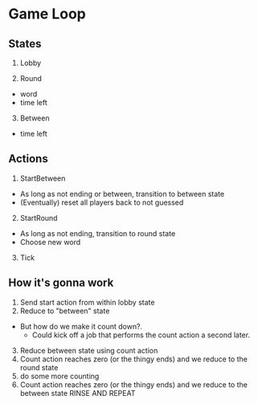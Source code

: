 # Game Loop

## States

1. Lobby

2. Round

- word
- time left

3. Between

- time left

## Actions

1. StartBetween

- As long as not ending or between, transition to between state
- (Eventually) reset all players back to not guessed

2. StartRound

- As long as not ending, transition to round state
- Choose new word

3. Tick

## How it's gonna work

1. Send start action from within lobby state
2. Reduce to "between" state

- But how do we make it count down?.
  - Could kick off a job that performs the count action a second later.

3. Reduce between state using count action
4. Count action reaches zero (or the thingy ends) and we reduce to the round
   state
5. do some more counting
6. Count action reaches zero (or the thingy ends) and we reduce to the between
   state RINSE AND REPEAT
